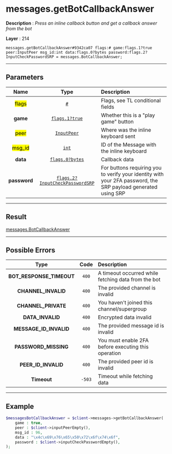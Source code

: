 # messages.getBotCallbackAnswer

**Description** : *Press an inline callback button and get a callback answer from the bot*

**Layer** : 214

```tl
messages.getBotCallbackAnswer#9342ca07 flags:# game:flags.1?true peer:InputPeer msg_id:int data:flags.0?bytes password:flags.2?InputCheckPasswordSRP = messages.BotCallbackAnswer;
```

---

## Parameters

| Name | Type | Description |
| :---: | :---: | :--- |
| <mark>flags</mark> | [`#`](type/#) | Flags, see TL conditional fields |
| **game** | [`flags.1?true`](type/true) | Whether this is a "play game" button |
| <mark>peer</mark> | [`InputPeer`](type/InputPeer) | Where was the inline keyboard sent |
| <mark>msg_id</mark> | [`int`](type/int) | ID of the Message with the inline keyboard |
| **data** | [`flags.0?bytes`](type/bytes) | Callback data |
| **password** | [`flags.2?InputCheckPasswordSRP`](type/InputCheckPasswordSRP) | For buttons requiring you to verify your identity with your 2FA password, the SRP payload generated using SRP |

---

## Result

[messages.BotCallbackAnswer](type/messages.BotCallbackAnswer)

---

## Possible Errors

| Type | Code | Description |
| :---: | :---: | :--- |
| **BOT_RESPONSE_TIMEOUT** | `400` | A timeout occurred while fetching data from the bot |
| **CHANNEL_INVALID** | `400` | The provided channel is invalid |
| **CHANNEL_PRIVATE** | `400` | You haven't joined this channel/supergroup |
| **DATA_INVALID** | `400` | Encrypted data invalid |
| **MESSAGE_ID_INVALID** | `400` | The provided message id is invalid |
| **PASSWORD_MISSING** | `400` | You must enable 2FA before executing this operation |
| **PEER_ID_INVALID** | `400` | The provided peer id is invalid |
| **Timeout** | `-503` | Timeout while fetching data |

---

## Example

```php
$messagesBotCallbackAnswer = $client->messages->getBotCallbackAnswer(
	game : true,
	peer : $client->inputPeerEmpty(),
	msg_id : 96,
	data : "\x4c\x69\x76\x65\x50\x72\x6f\x74\x6f",
	password : $client->inputCheckPasswordEmpty(),
);
```